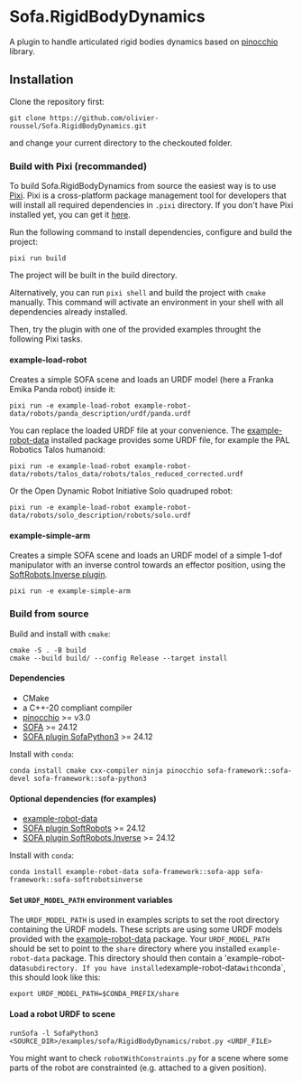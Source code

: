 # Sofa.RigidBodyDynamics

A plugin to handle articulated rigid bodies dynamics based on [pinocchio](https://github.com/stack-of-tasks/pinocchio) library.

## Installation

Clone the repository first:
```
git clone https://github.com/olivier-roussel/Sofa.RigidBodyDynamics.git
```
and change your current directory to the checkouted folder.

### Build with Pixi (recommanded)

To build Sofa.RigidBodyDynamics from source the easiest way is to use [Pixi](https://pixi.sh/).
Pixi is a cross-platform package management tool for developers that will install all required dependencies in `.pixi` directory. If you don't have Pixi installed yet, you can get it [here](https://pixi.sh/latest/#installation).

Run the following command to install dependencies, configure and build the project:
```
pixi run build
```
The project will be built in the build directory. 

Alternatively, you can run `pixi shell` and build the project with `cmake` manually. This command will activate an environment in your shell with all dependencies already installed.

Then, try the plugin with one of the provided examples throught the following Pixi tasks.

#### example-load-robot

Creates a simple SOFA scene and loads an URDF model (here a Franka Emika Panda robot) inside it:
```
pixi run -e example-load-robot example-robot-data/robots/panda_description/urdf/panda.urdf
```
You can replace the loaded URDF file at your convenience. The [example-robot-data](https://github.com/Gepetto/example-robot-data) installed package provides some URDF file, for example the PAL Robotics Talos humanoid:
```
pixi run -e example-load-robot example-robot-data/robots/talos_data/robots/talos_reduced_corrected.urdf
```
Or the Open Dynamic Robot Initiative Solo quadruped robot:
```
pixi run -e example-load-robot example-robot-data/robots/solo_description/robots/solo.urdf
```

#### example-simple-arm

Creates a simple SOFA scene and loads an URDF model of a simple 1-dof manipulator with an inverse control towards an effector position, using the [SoftRobots.Inverse plugin](https://github.com/SofaDefrost/SoftRobots.Inverse).

```
pixi run -e example-simple-arm
```

### Build from source

Build and install with `cmake`:
```
cmake -S . -B build
cmake --build build/ --config Release --target install
```

#### Dependencies
- CMake
- a C++-20 compliant compiler
- [pinocchio](https://github.com/stack-of-tasks/pinocchio) >= v3.0
- [SOFA](https://github.com/sofa-framework/sofa) >= 24.12
- [SOFA plugin SofaPython3](https://github.com/sofa-framework/SofaPython3) >= 24.12

Install with `conda`:
```
conda install cmake cxx-compiler ninja pinocchio sofa-framework::sofa-devel sofa-framework::sofa-python3
```

#### Optional dependencies (for examples)
- [example-robot-data](https://github.com/Gepetto/example-robot-data)
- [SOFA plugin SoftRobots](https://github.com/SofaDefrost/SoftRobots) >= 24.12
- [SOFA plugin SoftRobots.Inverse](https://github.com/SofaDefrost/SoftRobots.Inverse) >= 24.12

Install with `conda`:
```
conda install example-robot-data sofa-framework::sofa-app sofa-framework::sofa-softrobotsinverse
```

#### Set `URDF_MODEL_PATH` environment variables

The `URDF_MODEL_PATH` is used in examples scripts to set the root directory containing the URDF models. These scripts are using some URDF models provided with the [example-robot-data](https://github.com/Gepetto/example-robot-data) package. 
Your `URDF_MODEL_PATH` should be set to point to the `share` directory where you installed `example-robot-data` package. This directory should then contain a 'example-robot-data` subdirectory.
If you have installed `example-robot-data` with `conda`, this should look like this:
```
export URDF_MODEL_PATH=$CONDA_PREFIX/share
```
#### Load a robot URDF to scene
```
runSofa -l SofaPython3 <SOURCE_DIR>/examples/sofa/RigidBodyDynamics/robot.py <URDF_FILE>
```
You might want to check `robotWithConstraints.py` for a scene where some parts of the robot are constrainted (e.g. attached to a given position).
